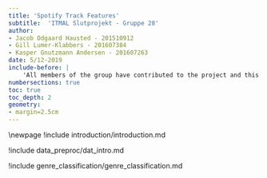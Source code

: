 ```yaml
---
title: 'Spotify Track Features'
subtitle:  'ITMAL Slutprojekt - Gruppe 28'
author:
- Jacob Odgaard Hausted - 201510912
- Gill Lumer-Klabbers - 201607384
- Kasper Gnutzmann Andersen - 201607263
date: 5/12-2019
include-before: |
    'All members of the group have contributed to the project and this report'
numbersections: true
toc: true
toc_depth: 2
geometry:
- margin=2.5cm
---
```


\newpage
!include introduction/introduction.md

<!-- \newpage -->
!include data_preproc/dat_intro.md

<!-- \newpage -->
!include genre_classification/genre_classification.md

<!-- !include genre_classification/discussion.md -->

